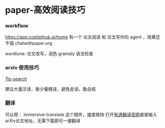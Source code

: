 # paper-高效阅读技巧

### workflow
https://app.copilothub.ai/home  有一个 论文阅读 和 论文写作的 agent ，效果还不错
chatwithpaper.org

wordtune: 论文改写，润色
gramaly 语法检查

### arxiv 使用技巧
[Tts-search](https://arxiv.org/search/advanced?terms-0-operator=AND&terms-0-term=speech+synthesis&terms-0-field=title&terms-1-operator=OR&terms-1-term=tts&terms-1-field=title&terms-2-operator=OR&terms-2-term=text+to+speech&terms-2-field=title&terms-3-operator=OR&terms-3-term=vocoder&terms-3-field=title&classification-physics_archives=all&classification-include_cross_list=include&date-filter_by=all_dates&date-year=&date-from_date=&date-to_date=&date-date_type=submitted_date&abstracts=show&size=50&order=-announced_date_first)

建议大量泛读，极少量精读，避免走读。勤总结

### 翻译
可以用： immersive-translate 这个插件，速度贼快
打开[有道翻译官网](https://fanyi.youdao.com/indexLLM.html)直接输入arXiv论文地址，无需下载即可一键翻译
